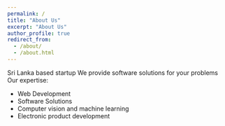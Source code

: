 ```yaml
---
permalink: /
title: "About Us"
excerpt: "About Us"
author_profile: true
redirect_from: 
  - /about/
  - /about.html
---
```


Sri Lanka based startup
We provide software solutions for your problems
Our expertise:
* Web Development
* Software Solutions
* Computer vision and machine learning
* Electronic product development  

